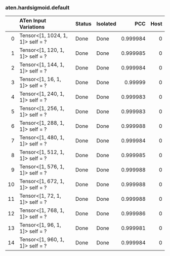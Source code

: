 ### aten.hardsigmoid.default
|    | ATen Input Variations            | Status   | Isolated   |      PCC |   Host |
|---:|:---------------------------------|:---------|:-----------|---------:|-------:|
|  0 | Tensor<[1, 1024, 1, 1]> self = ? | Done     | Done       | 0.999984 |      0 |
|  1 | Tensor<[1, 120, 1, 1]> self = ?  | Done     | Done       | 0.999985 |      0 |
|  2 | Tensor<[1, 144, 1, 1]> self = ?  | Done     | Done       | 0.999984 |      0 |
|  3 | Tensor<[1, 16, 1, 1]> self = ?   | Done     | Done       | 0.99999  |      0 |
|  4 | Tensor<[1, 240, 1, 1]> self = ?  | Done     | Done       | 0.999983 |      0 |
|  5 | Tensor<[1, 256, 1, 1]> self = ?  | Done     | Done       | 0.999983 |      0 |
|  6 | Tensor<[1, 288, 1, 1]> self = ?  | Done     | Done       | 0.999988 |      0 |
|  7 | Tensor<[1, 480, 1, 1]> self = ?  | Done     | Done       | 0.999984 |      0 |
|  8 | Tensor<[1, 512, 1, 1]> self = ?  | Done     | Done       | 0.999985 |      0 |
|  9 | Tensor<[1, 576, 1, 1]> self = ?  | Done     | Done       | 0.999988 |      0 |
| 10 | Tensor<[1, 672, 1, 1]> self = ?  | Done     | Done       | 0.999988 |      0 |
| 11 | Tensor<[1, 72, 1, 1]> self = ?   | Done     | Done       | 0.999988 |      0 |
| 12 | Tensor<[1, 768, 1, 1]> self = ?  | Done     | Done       | 0.999986 |      0 |
| 13 | Tensor<[1, 96, 1, 1]> self = ?   | Done     | Done       | 0.999981 |      0 |
| 14 | Tensor<[1, 960, 1, 1]> self = ?  | Done     | Done       | 0.999984 |      0 |

